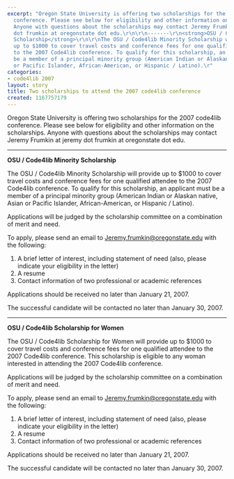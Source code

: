 ```yaml
---
excerpt: "Oregon State University is offering two scholarships for the 2007 code4lib
  conference. Please see below for eligibility and other information on the scholarships.
  Anyone with questions about the scholarships may contact Jeremy Frumkin at jeremy
  dot frumkin at oregonstate dot edu.\r\n\r\n-------\r\n<strong>OSU / Code4lib Minority
  Scholarship</strong>\r\n\r\nThe OSU / Code4lib Minority Scholarship will provide
  up to $1000 to cover travel costs and conference fees for one qualified attendee
  to the 2007 Code4lib conference. To qualify for this scholarship, an applicant must
  be a member of a principal minority group (American Indian or Alaskan native, Asian
  or Pacific Islander, African-American, or Hispanic / Latino).\r"
categories:
- code4lib 2007
layout: story
title: Two scholarships to attend the 2007 code4lib conference
created: 1167757179
---
```

Oregon State University is offering two scholarships for the 2007 code4lib conference. Please see below for eligibility and other information on the scholarships. Anyone with questions about the scholarships may contact Jeremy Frumkin at jeremy dot frumkin at oregonstate dot edu.

-------
<strong>OSU / Code4lib Minority Scholarship</strong>

The OSU / Code4lib Minority Scholarship will provide up to $1000 to cover travel costs and conference fees for one qualified attendee to the 2007 Code4lib conference. To qualify for this scholarship, an applicant must be a member of a principal minority group (American Indian or Alaskan native, Asian or Pacific Islander, African-American, or Hispanic / Latino).

Applications will be judged by the scholarship committee on a combination of merit and need.

To apply, please send an email to Jeremy.frumkin@oregonstate.edu with the following:

1) A brief letter of interest, including statement of need (also, please indicate your eligibility in the letter)
2) A resume
3) Contact information of two professional or academic references

Applications should be received no later than January 21, 2007.

The successful candidate will be contacted no later than January 30, 2007.


-------
<strong>OSU / Code4lib Scholarship for Women</strong>

The OSU / Code4lib Scholarship for Women will provide up to $1000 to cover travel costs and conference fees for one qualified attendee to the 2007 Code4lib conference. This scholarship is eligible to any woman interested in attending the 2007 Code4lib conference.

Applications will be judged by the scholarship committee on a combination of merit and need.

To apply, please send an email to Jeremy.frumkin@oregonstate.edu with the following:

1) A brief letter of interest, including statement of need (also, please indicate your eligibility in the letter)
2) A resume
3) Contact information of two professional or academic references

Applications should be received no later than January 21, 2007.

The successful candidate will be contacted no later than January 30, 2007.
